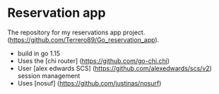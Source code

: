 # Reservation app

The repository for my reservations app project. (https://github.com/Terrero89/Go_reservation_app).

- build in go 1.15
- Uses the [chi router] (https://github.com/go-chi.chi)
- User [alex edwards SCS] (https://github.com/alexedwards/scs/v2) session management
- Uses [nosuf] (https://github.com/justinas/nosurf)


